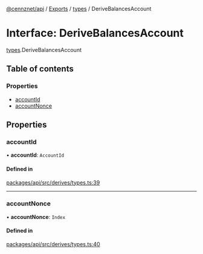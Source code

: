 [@cennznet/api](../README.md) / [Exports](../modules.md) / [types](../modules/types.md) / DeriveBalancesAccount

# Interface: DeriveBalancesAccount

[types](../modules/types.md).DeriveBalancesAccount

## Table of contents

### Properties

- [accountId](types.derivebalancesaccount.md#accountid)
- [accountNonce](types.derivebalancesaccount.md#accountnonce)

## Properties

### accountId

• **accountId**: `AccountId`

#### Defined in

[packages/api/src/derives/types.ts:39](https://github.com/cennznet/api.js/blob/7367fb0/packages/api/src/derives/types.ts#L39)

___

### accountNonce

• **accountNonce**: `Index`

#### Defined in

[packages/api/src/derives/types.ts:40](https://github.com/cennznet/api.js/blob/7367fb0/packages/api/src/derives/types.ts#L40)
